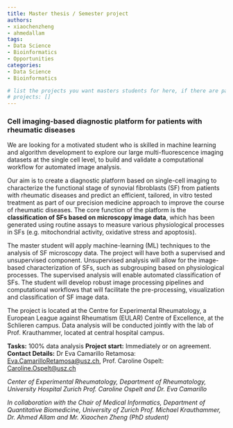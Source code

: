 ```yaml
---
title: Master thesis / Semester project
authors:
- xiaochenzheng
- ahmedallam
tags: 
- Data Science
- Bioinformatics
- Opportunities
categories:
- Data Science
- Bioinformatics

# list the projects you want masters students for here, if there are pages for them
# projects: []
---
```


### Cell imaging-based diagnostic platform for patients with rheumatic diseases 


We are looking for a motivated student who is skilled in machine learning and algorithm development to explore our large multi-fluorescence imaging datasets at the single cell level, to build and validate a computational workflow for automated image analysis.

Our aim is to create a diagnostic platform based on single-cell imaging to characterize the functional stage of synovial fibroblasts (SF) from patients with rheumatic diseases and predict an efficient, tailored, in vitro tested treatment as part of our precision medicine approach to improve the course of rheumatic diseases. The core function of the platform is the **classification of SFs based on microscopy image data**, which has been generated using routine assays to measure various physiological processes in SFs (e.g. mitochondrial activity, oxidative stress and apoptosis). 

The master student will apply machine-learning (ML) techniques to the analysis of SF microscopy data. The project will have both a supervised and unsupervised component. Unsupervised analysis will allow for the image-based characterization of SFs, such as subgrouping based on physiological processes. The supervised analysis will enable automated classification of SFs. The student will develop robust image processing pipelines and computational workflows that will facilitate the pre-processing, visualization and classification of SF image data. 

The project is located at the Centre for Experimental Rheumatology, a European League against Rheumatism (EULAR) Centre of Excellence, at the Schlieren campus.  Data analysis will be conducted jointly with the lab of Prof. Krauthammer, located at central hospital campus. 


**Tasks:** 100% data analysis
**Project start:** Immediately or on agreement.
**Contact Details:** Dr Eva Camarillo Retamosa: Eva.CamarilloRetamosa@usz.ch,  Prof. Caroline Ospelt: Caroline.Ospelt@usz.ch

*Center of Experimental Rheumatology, Department of Rheumatology,
University Hospital Zurich Prof. Caroline Ospelt and Dr. Eva Camarillo*

*In collaboration with the Chair of Medical Informatics, Department of Quantitative Biomedicine, University of Zurich
Prof. Michael Krauthammer, Dr. Ahmed Allam and Mr. Xiaochen Zheng (PhD student)*
